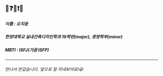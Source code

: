 ## 👀❓❔❗❕
##### 이름 : 오지윤
##### 한양대학교 실내건축디자인학과 19학번(*major*), 경영학부(*minor*)
##### MBTI : ISFJ(가끔 ISFP)
---
###### 만나서 반갑습니다. 앞으로 잘 지내보아요!😃
